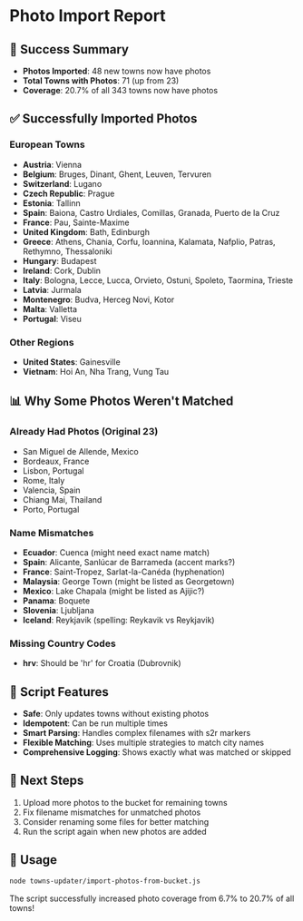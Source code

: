 # Photo Import Report

## 🎉 Success Summary
- **Photos Imported**: 48 new towns now have photos
- **Total Towns with Photos**: 71 (up from 23)
- **Coverage**: 20.7% of all 343 towns now have photos

## ✅ Successfully Imported Photos

### European Towns
- **Austria**: Vienna
- **Belgium**: Bruges, Dinant, Ghent, Leuven, Tervuren
- **Switzerland**: Lugano
- **Czech Republic**: Prague
- **Estonia**: Tallinn
- **Spain**: Baiona, Castro Urdiales, Comillas, Granada, Puerto de la Cruz
- **France**: Pau, Sainte-Maxime
- **United Kingdom**: Bath, Edinburgh
- **Greece**: Athens, Chania, Corfu, Ioannina, Kalamata, Nafplio, Patras, Rethymno, Thessaloniki
- **Hungary**: Budapest
- **Ireland**: Cork, Dublin
- **Italy**: Bologna, Lecce, Lucca, Orvieto, Ostuni, Spoleto, Taormina, Trieste
- **Latvia**: Jurmala
- **Montenegro**: Budva, Herceg Novi, Kotor
- **Malta**: Valletta
- **Portugal**: Viseu

### Other Regions
- **United States**: Gainesville
- **Vietnam**: Hoi An, Nha Trang, Vung Tau

## 📊 Why Some Photos Weren't Matched

### Already Had Photos (Original 23)
- San Miguel de Allende, Mexico
- Bordeaux, France
- Lisbon, Portugal
- Rome, Italy
- Valencia, Spain
- Chiang Mai, Thailand
- Porto, Portugal

### Name Mismatches
- **Ecuador**: Cuenca (might need exact name match)
- **Spain**: Alicante, Sanlúcar de Barrameda (accent marks?)
- **France**: Saint-Tropez, Sarlat-la-Canéda (hyphenation)
- **Malaysia**: George Town (might be listed as Georgetown)
- **Mexico**: Lake Chapala (might be listed as Ajijic?)
- **Panama**: Boquete
- **Slovenia**: Ljubljana
- **Iceland**: Reykjavik (spelling: Reykavik vs Reykjavik)

### Missing Country Codes
- **hrv**: Should be 'hr' for Croatia (Dubrovnik)

## 🔧 Script Features
- **Safe**: Only updates towns without existing photos
- **Idempotent**: Can be run multiple times
- **Smart Parsing**: Handles complex filenames with s2r markers
- **Flexible Matching**: Uses multiple strategies to match city names
- **Comprehensive Logging**: Shows exactly what was matched or skipped

## 🚀 Next Steps
1. Upload more photos to the bucket for remaining towns
2. Fix filename mismatches for unmatched photos
3. Consider renaming some files for better matching
4. Run the script again when new photos are added

## 📝 Usage
```bash
node towns-updater/import-photos-from-bucket.js
```

The script successfully increased photo coverage from 6.7% to 20.7% of all towns!